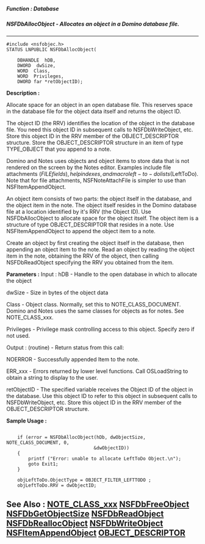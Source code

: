 ##### Function : Database
##### NSFDbAllocObject - Allocates an object in a Domino database file.
---
```
#include <nsfobjec.h>
STATUS LNPUBLIC NSFDbAllocObject(

	DBHANDLE  hDB,
	DWORD  dwSize,
	WORD  Class,
	WORD  Privileges,
	DWORD far *retObjectID);
```
**Description :**

Allocate space for an object in an open database file. This reserves space in 
the database file for the object data itself and returns the object ID.

The object ID (the RRV) identifies the location of the object in the database 
file. You need this object ID in subsequent calls to NSFDbWriteObject, etc. 
Store this object ID in the RRV member of the OBJECT_DESCRIPTOR structure. 
Store the OBJECT_DESCRIPTOR structure in an item of type TYPE_OBJECT that you 
append to a note. 

Domino and Notes uses objects and object items to store data that is not 
rendered on the screen by the Notes editor. Examples include file attachments 
($FILE fields), help indexes, and macro left-to-do lists ($LeftToDo). Note that 
for file attachments, NSFNoteAttachFile is simpler to use than 
NSFItemAppendObject.

An object item consists of two parts: the object itself in the database, and 
the object item in the note. The object itself resides in the Domino database 
file at a location identified by it's RRV (the Object ID). Use NSFDbAllocObject 
to allocate space for the object itself.  The object item is a structure of 
type OBJECT_DESCRIPTOR that resides in a note. Use NSFItemAppendObject to 
append the object item to a note.

Create an object by first creating the object itself in the database, then 
appending an object item to the note. Read an object by reading the object item 
in the note, obtaining the RRV of the object, then calling NSFDbReadObject 
specifying the RRV you obtained from the item.

**Parameters :**
Input :
hDB  -  Handle to the open database in which to allocate the object

dwSize  -  Size in bytes of the object data

Class  -  Object class. Normally, set this to NOTE_CLASS_DOCUMENT.  Domino and Notes uses the same classes for objects as for notes. See NOTE_CLASS_xxx.

Privileges  -  Privilege mask controlling access to this object. Specify zero if not used.

Output :
(routine)  -  Return status from this call: 

NOERROR - Successfully appended Item to the note.

ERR_xxx - Errors returned by lower level functions. Call OSLoadString to obtain a string to display to the user.


retObjectID  -  The specified variable receives the Object ID of the object in the database. Use this object ID to refer to this object in subsequent calls to NSFDbWriteObject, etc. Store this object ID in the RRV member of the OBJECT_DESCRIPTOR structure.


**Sample Usage :**
```

    if (error = NSFDbAllocObject(hDb, dwObjectSize, NOTE_CLASS_DOCUMENT, 0, 
                                &dwObjectID))
    {
        printf ("Error: unable to allocate LeftToDo Object.\n");
        goto Exit1;
    }
    
    objLeftToDo.ObjectType = OBJECT_FILTER_LEFTTODO ;
    objLeftToDo.RRV = dwObjectID;

```
**See Also :**
[NOTE_CLASS_xxx](/reference/Symb/NOTE_CLASS_xxx)
[NSFDbFreeObject](/reference/Func/NSFDbFreeObject)
[NSFDbGetObjectSize](/reference/Func/NSFDbGetObjectSize)
[NSFDbReadObject](/reference/Func/NSFDbReadObject)
[NSFDbReallocObject](/reference/Func/NSFDbReallocObject)
[NSFDbWriteObject](/reference/Func/NSFDbWriteObject)
[NSFItemAppendObject](/reference/Func/NSFItemAppendObject)
[OBJECT_DESCRIPTOR](/reference/Data/OBJECT_DESCRIPTOR)
---
